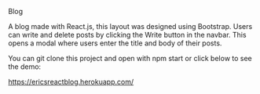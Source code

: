 Blog

A blog made with React.js, this layout was designed using Bootstrap. Users can write and delete posts by clicking the Write button in the navbar. This opens a modal where users enter the title and body of their posts. 

You can git clone this project and open with npm start or click below to see the demo:

https://ericsreactblog.herokuapp.com/
